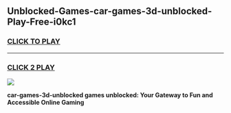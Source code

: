 
## Unblocked-Games-car-games-3d-unblocked-Play-Free-i0kc1
<h3>
<a href="https://premium76.site?title=car-games-3d-unblocked&ref=12A">CLICK TO PLAY</a></h3>
<hr>

<h3>
<a href="https://premium76.site?title=car-games-3d-unblocked&ref=12A">CLICK 2 PLAY</a>
  
</h3>

<a href="https://premium76.site?title=car-games-3d-unblocked&ref=12A"><img src="https://clearcache.store/games.png"></a>


**car-games-3d-unblocked games unblocked: Your Gateway to Fun and Accessible Online Gaming**
